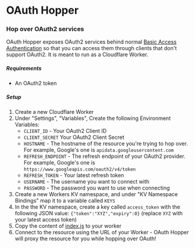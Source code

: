 # OAuth Hopper

### Hop over OAuth2 services

OAuth Hopper exposes OAuth2 services behind normal [Basic Access Authentication](https://en.wikipedia.org/wiki/Basic_access_authentication) so that you can access them through clients that don't support OAuth2. It is meant to run as a Cloudflare Worker.

##### Requirements

- An OAuth2 token

##### Setup

1. Create a new Cloudflare Worker
2. Under "Settings", "Variables", Create the following Environment Variables:
   - `CLIENT_ID` - Your OAuth2 Client ID
   - `CLIENT_SECRET` Your OAuth2 Client Secret
   - `HOSTNAME` - The hostname of the resource you're trying to hop over. For example, Google's one is `apidata.googleusercontent.com`
   - `REFRESH_ENDPOINT` - The refresh endpoint of your OAuth2 provider. For example, Google's one is `https://www.googleapis.com/oauth2/v4/token`
   - `REFRESH_TOKEN` - Your latest refresh token
   - `USERNAME` - The username you want to connect with
   - `PASSWORD` - The password you want to use when connecting
3. Create a new Workers KV namespace, and under "KV Namespace Bindings" map it to a variable called `KEYS`
4. In the the KV namespace, create a key called `access_token` with the following JSON value: `{"token":"XYZ","expiry":0}` (replace `XYZ` with your latest access token)
5. Copy the content of [index.js](index.js) to your worker
6. Connect to the resource using the URL of your Worker - OAuth Hopper will proxy the resource for you while hopping over OAuth!

